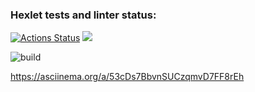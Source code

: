 ### Hexlet tests and linter status:
[![Actions Status](https://github.com/yakovlevaos/frontend-project-lvl1/workflows/hexlet-check/badge.svg)](https://github.com/yakovlevaos/frontend-project-lvl1/actions)
<a href="https://codeclimate.com/github/codeclimate/codeclimate/maintainability"><img src="https://api.codeclimate.com/v1/badges/a99a88d28ad37a79dbf6/maintainability" /></a>

![build](https://github.com/yakovlevaos/frontend-project-lvl1/workflows/app-actions/badge.svg)

https://asciinema.org/a/53cDs7BbvnSUCzqmvD7FF8rEh